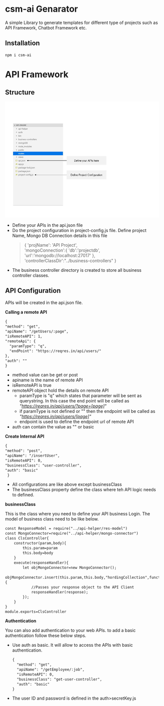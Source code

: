 # csm-ai Genarator 
A simple Library to generate templates for different type of projects such as API Framework, Chatbot Framework etc.

## Installation
    npm i csm-ai

# API Framework
Structure
------------
![Project Structure](https://raw.githubusercontent.com/dasrasmikant/assets/master/images/project-structure.jpg)
- Define your APIs in the api.json file
- Do the project configuration in project-config.js file. Define project Name, Mongo DB Connection details in this file 
    >  {
    'projName': 'API Project',    
    'mongoConnection':{
        'db':'projectdb',
        'url':'mongodb://localhost:27017'
        },
    'controllerClassDir':"../business-controllers"
    }
- The business controller directory is created to store all business controller classes.


API Configuration
------------------------
APIs will be created in the api.json file.

**Calling a remote API** 

    {
    "method": "get",
    "apiName": "/getUsers/:page",
    "isRemoteAPI": 1,
    "remoteApi": {
      "paramType": "q",
      "endPoint": "https://reqres.in/api/users/"
    },
    "auth": ""
    }
- method value can be get or post
- apiname is the name of remote API
- isRemoteAPI is true
- remoteAPI object hold the details on remote API
  - paramType is "q" which states that parameter will be sent as querystring. In this case the end point will be called as _"https://reqres.in/api/users/?page=[page]"_
  - if paramType is not defined or "" then the endpoint will be called as _"https://reqres.in/api/users/[page]"_
  - endpoint is used to define the endpoint url of remote API
- auth can contain the value as "" or basic

**Create Internal API**

    {
    "method": "post",
    "apiName": "/insertUser",
    "isRemoteAPI": 0,
    "businessClass": "user-controller",
    "auth": "basic"
     }
-   All configurations are like above  except businessClass
-   The businessClass property define the class where teh API logic needs to defined.  
  
**businessClass**

This is the class where you need to define your API business Login. The model of business class need to be like below.

    const ResponseModel = require("../api-helper/res-model")
    const MongoConnector=require("../api-helper/mongo-connector")
    class ClsController{
        constructor(param,body){        
            this.param=param
            this.body=body
        }
        execute(responseHandler){      
            let objMongoConnector=new MongoConnector();       
            objMongoConnector.insert(this.param,this.body,"hordingCollection",function(response){
                //Passes your response object to the API Client
                responseHandler(response);           
            });       
        }
    }
    module.exports=ClsController


**Authentication**

You can also add authentication to your web APIs. to add a basic authentication follow these below steps.
- Use auth as basic. It will allow to access the APIs with basic authentication.
   
      {
        "method": "get",
        "apiName": "/getEmployee/:job",
        "isRemoteAPI": 0,
        "businessClass": "get-user-controller",
        "auth": "basic"
      }
- The user ID and password is defined in the auth>secretKey.js
